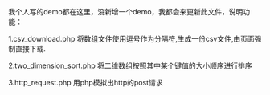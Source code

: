 
我个人写的demo都在这里，没新增一个demo，我都会来更新此文件，说明功能：

1.csv_download.php
将数组文件使用逗号作为分隔符,生成一份csv文件,由页面强制直接下载.

2.two_dimension_sort.php
将二维数组按照其中某个键值的大小顺序进行排序

3.http_request.php
用php模拟出http的post请求

